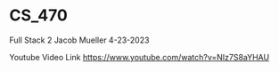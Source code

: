# CS_470
Full Stack 2
Jacob Mueller
4-23-2023

Youtube Video Link
https://www.youtube.com/watch?v=NIz7S8aYHAU

